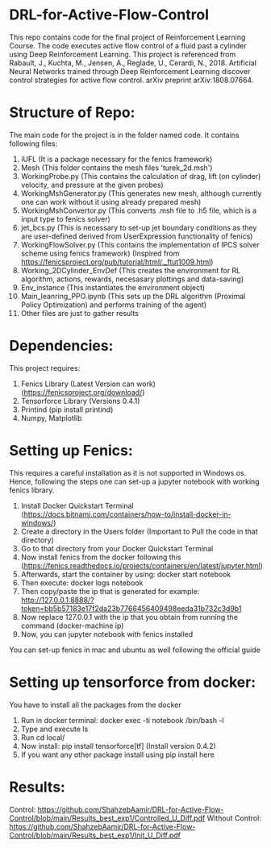 # DRL-for-Active-Flow-Control
This repo contains code for the final project of Reinforcement Learning Course. The code executes active flow control of a fluid past a cylinder using Deep Reinforcement Learning. This project is referenced from Rabault, J., Kuchta, M., Jensen, A., Reglade, U., Cerardi, N., 2018. Artificial Neural Networks trained through Deep Reinforcement Learning discover control strategies for active flow control. arXiv preprint arXiv:1808.07664.

# Structure of Repo:
The main code for the project is in the folder named code. It contains following files:
1. iUFL (It is a package necessary for the fenics framework)
2. Mesh (This folder contains the mesh files 'turek_2d.msh')
3. WorkingProbe.py (This contains the calculation of drag, lift (on cylinder) velocity, and pressure at the given probes)
4. WorkingMshGenerator.py (This generates new mesh, although currently one can work without it using already prepared mesh)
5. WorkingMshConvertor.py (This converts .msh file to .h5 file, which is a input type to fenics solver)
6. jet_bcs.py (This is necessary to set-up jet boundary conditions as they are user-defined derived from UserExpression functionality of fenics)
7. WorkingFlowSolver.py (This contains the implementation of IPCS solver scheme using fenics framework) (Inspired from https://fenicsproject.org/pub/tutorial/html/._ftut1009.html)
8. Working_2DCylinder_EnvDef (This creates the environment for RL algorithm, actions, rewards, necesasary plottings and data-saving)
9. Env_instance (This instantiates the environment object)
10. Main_leanring_PPO.ipynb (This sets up the DRL algorithm (Proximal Policy Optimization) and performs training of the agent)
11. Other files are just to gather results

# Dependencies:
This project requires:
1. Fenics Library (Latest Version can work) (https://fenicsproject.org/download/)
3. Tensorforce Library (Versions 0.4.1)
4. Printind (pip install printind)
5. Numpy, Matplotlib

# Setting up Fenics:
This requires a careful installation as it is not supported in Windows os. Hence, following the steps one can set-up a jupyter notebook with working fenics library.
1. Install Docker Quickstart Terminal (https://docs.bitnami.com/containers/how-to/install-docker-in-windows/)
2. Create a directory in the Users folder (Important to Pull the code in that directory)
3. Go to that directory from your Docker Quickstart Terminal
4. Now install fenics from the docker following this (https://fenics.readthedocs.io/projects/containers/en/latest/jupyter.html)
5. Afterwards, start the container by using: docker start notebook
6. Then execute: docker logs notebook
7. Then copy/paste the ip that is generated for example: http://127.0.0.1:8888/?token=bb5b57183e17f2da23b7766456409498eeda31b732c3d9b1
8. Now replace 127.0.0.1 with the ip that you obtain from running the command (docker-machine ip)
9. Now, you can jupyter notebook with fenics installed

You can set-up fenics in mac and ubuntu as well following the official guide

# Setting up tensorforce from docker:
You have to install all the packages from the docker
1. Run in docker terminal: docker exec -ti notebook /bin/bash -l
2. Type and execute ls
3. Run cd local/
4. Now install: pip install tensorforce[tf] (Install version 0.4.2)
5. If you want any other package install using pip install here

# Results:

Control: https://github.com/ShahzebAamir/DRL-for-Active-Flow-Control/blob/main/Results_best_exp1/Controlled_U_Diff.pdf
Without Control: https://github.com/ShahzebAamir/DRL-for-Active-Flow-Control/blob/main/Results_best_exp1/Init_U_Diff.pdf  
